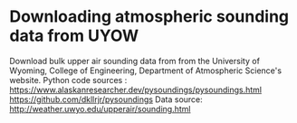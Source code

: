 # Downloading atmospheric sounding data from UYOW
 Download bulk upper air sounding data from from the University of Wyoming, College of Engineering, Department of Atmospheric Science's website. 
Python code sources :
https://www.alaskanresearcher.dev/pysoundings/pysoundings.html
https://github.com/dkllrjr/pysoundings
Data source:
http://weather.uwyo.edu/upperair/sounding.html
